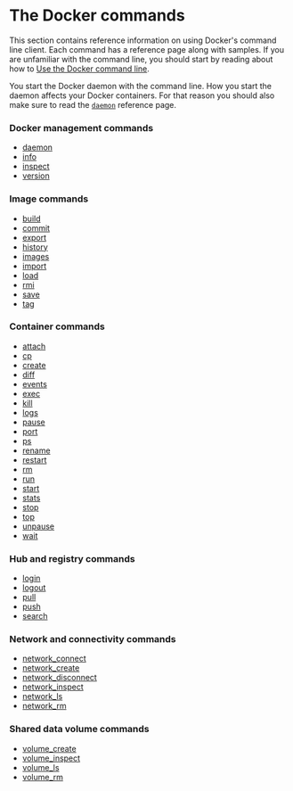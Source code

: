 <!-- [metadata]>
+++
title = "Docker Engine Commands"
description = "Docker's CLI command description and usage"
keywords = ["Docker, Docker documentation, CLI,  command line"]
[menu.main]
identifier= "smn_cli"
parent = "mn_reference"
+++
<![end-metadata]-->



# The Docker commands

This section contains reference information on using Docker's command line client. Each command has a reference page along with samples. If you are unfamiliar with the command line, you should start by reading about how to [Use the Docker command line](cli.md).  

You start the Docker daemon with the command line. How you start the daemon affects your Docker containers. For that reason you should also make sure to read the [`daemon`](daemon.md) reference page.

### Docker management commands

* [daemon](daemon.md)
* [info](info.md)
* [inspect](inspect.md)
* [version](version.md)

### Image commands

* [build](build.md)
* [commit](commit.md)
* [export](export.md)
* [history](history.md)
* [images](images.md)
* [import](import.md)
* [load](load.md)
* [rmi](rmi.md)
* [save](save.md)
* [tag](tag.md)

### Container commands

* [attach](attach.md)
* [cp](cp.md)
* [create](create.md)
* [diff](diff.md)
* [events](events.md)
* [exec](exec.md)
* [kill](kill.md)
* [logs](logs.md)
* [pause](pause.md)
* [port](port.md)
* [ps](ps.md)
* [rename](rename.md)
* [restart](restart.md)
* [rm](rm.md)
* [run](run.md)
* [start](start.md)
* [stats](stats.md)
* [stop](stop.md)
* [top](top.md)
* [unpause](unpause.md)
* [wait](wait.md)

### Hub and registry commands

* [login](login.md)
* [logout](logout.md)
* [pull](pull.md)
* [push](push.md)
* [search](search.md)

### Network and connectivity commands

* [network_connect](network_connect.md)
* [network_create](network_create.md)
* [network_disconnect](network_disconnect.md)
* [network_inspect](network_inspect.md)
* [network_ls](network_ls.md)
* [network_rm](network_rm.md)

### Shared data volume commands

* [volume_create](volume_create.md)
* [volume_inspect](volume_inspect.md)
* [volume_ls](volume_ls.md)
* [volume_rm](volume_rm.md)

